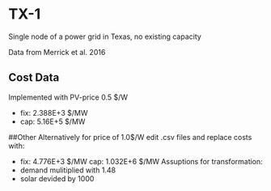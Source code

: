 # TX-1
Single node of a power grid in Texas, no existing capacity

Data from Merrick et al. 2016

## Cost Data
Implemented with PV-price 0.5 $/W
- fix: 2.388E+3 $/MW
- cap: 5.16E+5 $/MW

##Other
Alternatively for price of 1.0$/W edit .csv files and replace costs with:
- fix: 4.776E+3 $/MW  cap: 1.032E+6 $/MW
Assuptions for transformation:
- demand mulitiplied with 1.48
- solar devided by 1000
